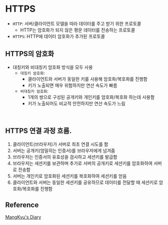 # HTTPS

- `HTTP`: 서버/클라이언트 모델을 따라 데이터를 주고 받기 위한 프로토콜
    - HTTP는 암호화가 되지 않은 평문 데이터를 전송하는 프로토콜
- `HTTPS`: HTTP에 데이터 암호화가 추가된 프로토콜

## HTTPS의 암호화
- 대칭키와 비대칭키 암호화 방식을 모두 사용
  - `대칭키 암호화`: 
    - 클라이언트와 서버가 동일한 키를 사용해 암호화/복호화를 진행함
    - 키가 노출되면 매우 위험하지만 연산 속도가 빠름
  - `비대칭키 암호화`:
    - 1개의 쌍으로 구성된 공개키와 개인키를 암호화/복호화 하는데 사용함
    - 키가 노출되어도 비교적 안전하지만 연산 속도가 느림

<br />

## HTTPS 연결 과정 흐름.

1. 클라이언트(브라우저)가 서버로 최초 연결 시도를 함
2. 서버는 공개키(엄밀히는 인증서)를 브라우저에게 넘겨줌
3. 브라우저는 인증서의 유효성을 검사하고 세션키를 발급함
4. 브라우저는 세션키를 보관하며 추가로 서버의 공개키로 세션키를 암호화하여 서버로 전송함
5. 서버는 개인키로 암호화된 세션키를 복호화하여 세션키를 얻음
6. 클라이언트와 서버는 동일한 세션키를 공유하므로 데이터를 전달할 때 세션키로 암호화/복호화를 진행함


## Reference
[MangKyu's Diary](https://mangkyu.tistory.com/98 )
